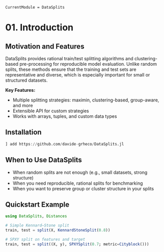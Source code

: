 ```@meta
CurrentModule = DataSplits
```

# 01. Introduction

## Motivation and Features

DataSplits provides rational train/test splitting algorithms and clustering-based pre-processing for reproducible model evaluation. Unlike random splits, these methods ensure that the training and test sets are representative and diverse, which is especially important for small or structured datasets.

**Key Features:**

- Multiple splitting strategies: maximin, clustering-based, group-aware, and more
- Extensible API for custom strategies
- Works with arrays, tuples, and custom data types

## Installation

```julia
] add https://github.com/davide-grheco/DataSplits.jl
```

## When to Use DataSplits

- When random splits are not enough (e.g., small datasets, strong structure)
- When you need reproducible, rational splits for benchmarking
- When you want to preserve group or cluster structure in your splits

## Quickstart Example

```julia
using DataSplits, Distances

# Simple Kennard–Stone split
train, test = split(X, KennardStoneSplit(0.8))

# SPXY split on features and target
train, test = split((X, y), SPXYSplit(0.7; metric=Cityblock()))
```
